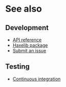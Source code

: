 # See also

## Development
- [API reference](https://cedx.github.io/webstorage.hx/api)
- [Haxelib package](https://lib.haxe.org/p/webstorage)
- [Submit an issue](https://github.com/cedx/webstorage.hx/issues)

## Testing
- [Continuous integration](https://github.com/cedx/webstorage.hx/actions)
